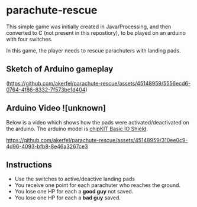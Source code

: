 # parachute-rescue
This simple game was initially created in Java/Processing, and then converted to C (not present in this repostiory), to be played on an arduino with four switches. 

In this game, the player needs to rescue parachuters with landing pads.

## Sketch of Arduino gameplay

(https://github.com/akerfel/parachute-rescue/assets/45148959/5556ecd6-0764-4f86-8332-7f573be1d404)

## Arduino Video ![unknown]

Below is a video which shows how the pads were activated/deactivated on the arduino. The arduino model is [chipKIT Basic IO Shield](https://digilent.com/reference/chipkit_shield_basic_io_shield/refmanual).

https://github.com/akerfel/parachute-rescue/assets/45148959/310ee0c9-4d96-4093-bfb8-8e46a3267ce3

## Instructions
- Use the switches to active/deactive landing pads
- You receive one point for each parachuter who reaches the ground.
- You lose one HP for each a **good guy** not saved.
- You lose one HP for each a **bad guy** saved.
